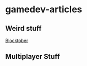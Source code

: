 # gamedev-articles

## Weird stuff
[Blocktober](https://waypoint.vice.com/en_us/article/vb7qkb/game-designers-are-sharing-naked-unfinished-for-blocktober)

## Multiplayer Stuff
